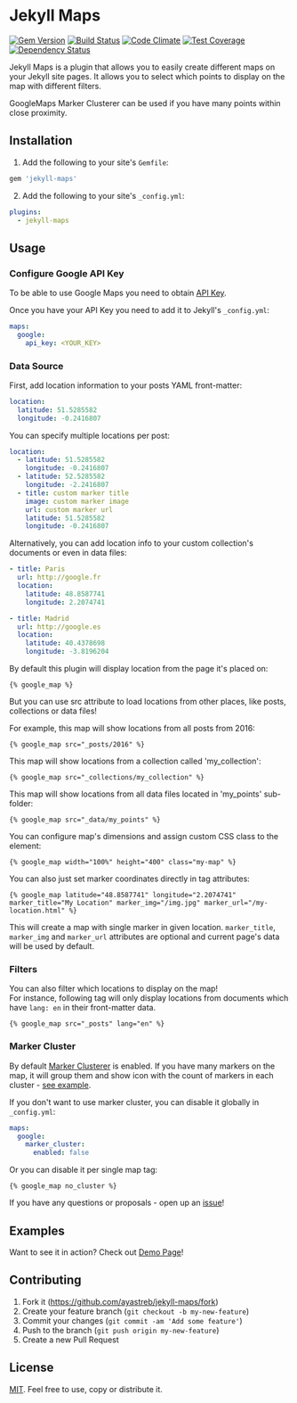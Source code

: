 # Jekyll Maps

[![Gem Version](https://badge.fury.io/rb/jekyll-maps.svg)](https://badge.fury.io/rb/jekyll-maps)
[![Build Status](https://travis-ci.org/ayastreb/jekyll-maps.svg?branch=master)](https://travis-ci.org/ayastreb/jekyll-maps)
[![Code Climate](https://codeclimate.com/github/ayastreb/jekyll-maps/badges/gpa.svg)](https://codeclimate.com/github/ayastreb/jekyll-maps)
[![Test Coverage](https://codeclimate.com/github/ayastreb/jekyll-maps/badges/coverage.svg)](https://codeclimate.com/github/ayastreb/jekyll-maps/coverage)
[![Dependency Status](https://gemnasium.com/badges/github.com/ayastreb/jekyll-maps.svg)](https://gemnasium.com/github.com/ayastreb/jekyll-maps)

Jekyll Maps is a plugin that allows you to easily create different maps on your Jekyll site pages.
It allows you to select which points to display on the map with different filters.

GoogleMaps Marker Clusterer can be used if you have many points within close proximity.

## Installation

1. Add the following to your site's `Gemfile`:

  ```ruby
  gem 'jekyll-maps'
  ```

2. Add the following to your site's `_config.yml`:

  ```yml
  plugins:
    - jekyll-maps
  ```

## Usage

### Configure Google API Key

To be able to use Google Maps you need to obtain [API Key](https://developers.google.com/maps/documentation/javascript/get-api-key).

Once you have your API Key you need to add it to Jekyll's `_config.yml`:

  ```yml
  maps:
    google:
      api_key: <YOUR_KEY>
  ```

### Data Source

First, add location information to your posts YAML front-matter:

  ```yml
  location:
    latitude: 51.5285582
    longitude: -0.2416807
  ```

You can specify multiple locations per post:

  ```yml
  location:
    - latitude: 51.5285582
      longitude: -0.2416807
    - latitude: 52.5285582
      longitude: -2.2416807
    - title: custom marker title
      image: custom marker image
      url: custom marker url
      latitude: 51.5285582
      longitude: -0.2416807
  ```

Alternatively, you can add location info to your custom collection's documents or even in data files:

  ```yml
  - title: Paris
    url: http://google.fr
    location:
      latitude: 48.8587741
      longitude: 2.2074741
  
  - title: Madrid
    url: http://google.es
    location:
      latitude: 40.4378698
      longitude: -3.8196204
  ```
  
By default this plugin will display location from the page it's placed on:

  ```
  {% google_map %}
  ```
  
But you can use src attribute to load locations from other places, like posts, collections or data files!

For example, this map will show locations from all posts from 2016:
  
  ```
  {% google_map src="_posts/2016" %}
  ```
  
This map will show locations from a collection called 'my_collection':

  ```
  {% google_map src="_collections/my_collection" %}
  ```
  
This map will show locations from all data files located in 'my_points' sub-folder:

  ```
  {% google_map src="_data/my_points" %}
  ```

You can configure map's dimensions and assign custom CSS class to the element:

  ```
  {% google_map width="100%" height="400" class="my-map" %}
  ```

You can also just set marker coordinates directly in tag attributes:
  ```
  {% google_map latitude="48.8587741" longitude="2.2074741" marker_title="My Location" marker_img="/img.jpg" marker_url="/my-location.html" %}
  ```
This will create a map with single marker in given location. `marker_title`, `marker_img` 
and `marker_url` attributes are optional and current page's data will be used by default.
  
### Filters

You can also filter which locations to display on the map!<br/>
For instance, following tag will only display locations from documents which have `lang: en` in their front-matter data.

  ```
  {% google_map src="_posts" lang="en" %}
  ```

### Marker Cluster

By default [Marker Clusterer](https://github.com/googlemaps/js-marker-clusterer) is enabled.
If you have many markers on the map, it will group them and show icon with the count of markers in each cluster - [see example](https://googlemaps.github.io/js-marker-clusterer/examples/advanced_example.html).

If you don't want to use marker cluster, you can disable it globally in `_config.yml`:

  ```yml
  maps:
    google:
      marker_cluster:
        enabled: false
  ```

Or you can disable it per single map tag:

  ```
  {% google_map no_cluster %}
  ```

If you have any questions or proposals - open up an [issue](https://github.com/ayastreb/jekyll-maps/issues/new)!

## Examples

Want to see it in action? Check out [Demo Page](https://ayastreb.me/jekyll-maps/#examples)!

## Contributing

1. Fork it (https://github.com/ayastreb/jekyll-maps/fork)
2. Create your feature branch (`git checkout -b my-new-feature`)
3. Commit your changes (`git commit -am 'Add some feature'`)
4. Push to the branch (`git push origin my-new-feature`)
5. Create a new Pull Request

## License

[MIT](https://github.com/ayastreb/jekyll-maps/blob/master/LICENSE). Feel free to use, copy or distribute it.

